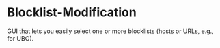 # Blocklist-Modification
GUI that lets you easily select one or more blocklists (hosts or URLs, e.g., for UBO).
